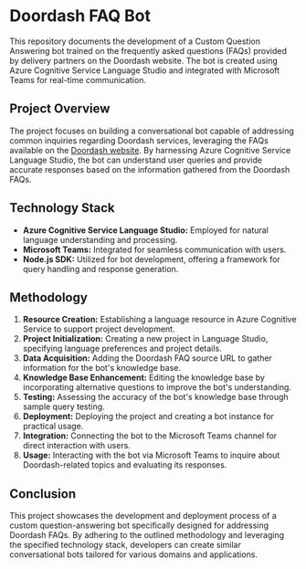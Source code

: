# Doordash FAQ Bot

This repository documents the development of a Custom Question Answering bot trained on the frequently asked questions (FAQs) provided by delivery partners on the Doordash website. The bot is created using Azure Cognitive Service Language Studio and integrated with Microsoft Teams for real-time communication.

## Project Overview

The project focuses on building a conversational bot capable of addressing common inquiries regarding Doordash services, leveraging the FAQs available on the [Doordash website](https://dasher.doordash.com/en-au/faq). By harnessing Azure Cognitive Service Language Studio, the bot can understand user queries and provide accurate responses based on the information gathered from the Doordash FAQs.

## Technology Stack

- **Azure Cognitive Service Language Studio:** Employed for natural language understanding and processing.
- **Microsoft Teams:** Integrated for seamless communication with users.
- **Node.js SDK:** Utilized for bot development, offering a framework for query handling and response generation.

## Methodology

1. **Resource Creation:** Establishing a language resource in Azure Cognitive Service to support project development.
2. **Project Initialization:** Creating a new project in Language Studio, specifying language preferences and project details.
3. **Data Acquisition:** Adding the Doordash FAQ source URL to gather information for the bot's knowledge base.
4. **Knowledge Base Enhancement:** Editing the knowledge base by incorporating alternative questions to improve the bot's understanding.
5. **Testing:** Assessing the accuracy of the bot's knowledge base through sample query testing.
6. **Deployment:** Deploying the project and creating a bot instance for practical usage.
7. **Integration:** Connecting the bot to the Microsoft Teams channel for direct interaction with users.
8. **Usage:** Interacting with the bot via Microsoft Teams to inquire about Doordash-related topics and evaluating its responses.

## Conclusion

This project showcases the development and deployment process of a custom question-answering bot specifically designed for addressing Doordash FAQs. By adhering to the outlined methodology and leveraging the specified technology stack, developers can create similar conversational bots tailored for various domains and applications.
